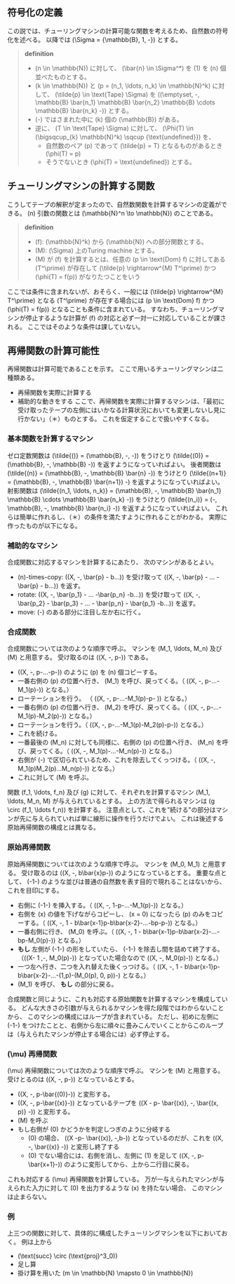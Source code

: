 ## 符号化の定義
この説では、チューリングマシンの計算可能な関数を考えるため、自然数の符号化を述べる。
以降では \(\Sigma = \{\mathbb{B}, 1, -\}\) とする。

> **definition**
> - \(n \in \mathbb{N}\) に対して、 \(\bar{n} \in \Sigma^*\) を \(1\) を \(n\) 個並べたものとする。
> - \(k \in \mathbb{N}\) と \(p = (n_1, \ldots, n_k) \in \mathbb{N}^k\) に対して、 \(\tilde{p} \in \text{Tape} \Sigma\) を \((\emptyset, -, \mathbb{B} \bar{n_1} \mathbb{B} \bar{n_2} \mathbb{B} \cdots \mathbb{B} \bar{n_k} -)\) とする。
> - \(-\) ではさまれた中に \(k\) 個の \(\mathbb{B}\) がある。
> - 逆に、 \(T \in \text{Tape} \Sigma\) に対して、 \(\Phi(T) \in (\bigsqcup_{k} \mathbb{N}^k) \sqcup \{\text{undefined}\}\) を、
>   - 自然数のペア \(p\) であって \(\tilde{p} = T\) となるものがあるとき \(\phi(T) = p\)
>   - そうでないとき \(\phi(T) = \text{undefined}\) とする。

## チューリングマシンの計算する関数
こうしてテープの解釈が定まったので、自然数関数を計算するマシンの定義ができる。
\(n\) 引数の関数とは \(\mathbb{N}^n \to \mathbb{N}\) のことである。

> **definition**
> - \(f\): \(\mathbb{N}^k\) から \(\mathbb{N}\) への部分関数とする。
> - \(M\): \(\Sigma\) 上のTuring machine とする。
> - \(M\) が \(f\) を計算するとは、任意の \(p \in \text{Dom} f\) に対してある \(T^\prime\) が存在して \(\tilde{p} \rightarrow^{M} T^\prime\) かつ \(\phi(T) = f(p)\) がなりたつことをいう

ここでは条件に含まれないが、おそらく、一般には \(\tilde{p} \rightarrow^{M} T^\prime\) となる \(T^\prime\) が存在する場合には \(p \in \text{Dom} f\) かつ \(\phi(T) = f(p)\) となることも条件に含まれている。
すなわち、チューリングマシンが停止するような計算が \(f\) の対応と必ず一対一に対応していることが課される。
ここではそのような条件は課していない。

## 再帰関数の計算可能性
再帰関数は計算可能であることを示す。
ここで用いるチューリングマシンは二種類ある。
- 再帰関数を実際に計算する
- 補助的な動きをする
ここで、再帰関数を実際に計算するマシンは、「最初に受け取ったテープの左側にはいかなる計算状況においても変更しないし見に行かない」（＊）ものとする。
これを仮定することで扱いやすくなる。

### 基本関数を計算するマシン
ゼロ定数関数は \(\tilde{()} = (\mathbb{B}, -, -)\) をうけとり \(\tilde{(0)} = (\mathbb{B}, -, \mathbb{B} -)\) を返すようになっていればよい。
後者関数は \(\tilde{(n)} = (\mathbb{B}, -, \mathbb{B} \bar{n} -)\) をうけとり \(\tilde{(n+1)} = (\mathbb{B}, -, \mathbb{B} \bar{n+1}) -\) を返すようになっていればよい。
射影関数は \(\tilde{(n_1, \ldots, n_k)} = (\mathbb{B}, -, \mathbb{B} \bar{n_1} \mathbb{B} \cdots \mathbb{B} \bar{n_k} -)\) をうけとり \(\tilde{(n_i)} = (-, \mathbb{B}, -, \mathbb{B} \bar{n_i} -)\) を返すようになっていればよい。
これらは簡単に作れるし、（＊）の条件を満たすように作れることがわかる。
実際に作ったものが以下になる。

<component id="turing_machine_basic">

### 補助的なマシン
合成関数に対応するマシンを計算するにあたり、
次のマシンがあるとよい。
- \(n\)-times-copy: \((X, -, \bar{p} - b...)\) を受け取って \((X, -, \bar{p} - ... - \bar{p} - b...)\) を返す。
- rotate: \((X, -, \bar{p_1} - ... -\bar{p_n} -b...)\) を受け取って \((X, -, \bar{p_2} - \bar{p_3} - ... - \bar{p_n} - \bar{p_1} -b...)\) を返す。
- move: \(-\) のある部分に注目し左か右に行く。

### 合成関数
合成関数については次のような順序で呼ぶ。
マシンを \(M_1, \ldots, M_n\) 及び \(M\) と用意する。
受け取るのは \((X, -, p-)\) である。

- \((X, -, p-...-p-)\) のように \(p\) を \(n\) 個コピーする。
- 一番右側の \(p\) の位置へ行き、 \(M_1\) を呼び、戻ってくる。（ \((X, -, p-...-M_1(p)-)\) となる。）
- ローテーションを行う。 （ \((X, -, p-...-M_1(p)-p- )\) となる。）
- 一番右側の \(p\) の位置へ行き、 \(M_2\) を呼び、戻ってくる。（ \((X, -, p-...-M_1(p)-M_2(p)-)\) となる。）
- ローテーションを行う。（ \((X, -, p-...-M_1(p)-M_2(p)-p-)\) となる。）
- これを続ける。
- 一番最後の \(M_n\) に対しても同様に、右側の \(p\) の位置へ行き、 \(M_n\) を呼び、戻ってくる。（ \((X, -, M_1(p)-...-M_n(p)-)\) となる。）
- 右側が \(-\) で区切られているため、これを除去してくっつける。（ \((X, -, M_1(p)M_2(p)...M_n(p)-)\) となる。）
- これに対して \(M\) を呼ぶ。

関数 \(f_1, \ldots, f_n\) 及び \(g\) に対して、それぞれを計算するマシン \(M_1, \ldots, M_n, M\) が与えられているとする。
上の方法で得られるマシンは \(g \circ (f_1, \ldots f_n)\) を計算する。
注意点として、これを"続ける"の部分はマシンが先に与えられていれば単に線形に操作を行うだけでよい。
これは後述する原始再帰関数の構成とは異なる。

### 原始再帰関数
原始再帰関数については次のような順序で呼ぶ。
マシンを \(M_0, M_1\) と用意する。
受け取るのは \((X, -, b\bar{x}p-)\) のようになっているとする。
重要な点として、 \(-1-\) のような並びは普通の自然数を表す目的で現れることはないから、これを目印にする。

- 右側に \(-1-\) を挿入する。（ \((X, -, 1-p-...-M_1(p)-)\) となる。）
- 右側を \(x\) の値を下げながらコピーし、 \(x = 0\) になったら \(p\) のみをコピーする。（ \((X, -, 1 - b\bar{x-1}p-b\bar{x-2}-...-bp-p-)\) となる。）
- 一番右側に行き、 \(M_0\) を呼ぶ。（ \((X, -, 1 - b\bar{x-1}p-b\bar{x-2}-...-bp-M_0(p)-)\) となる。）
- **もし** 左側が \(-1-\) の形をしていたら、 \(-1-\) を除去し間を詰めて終了する。（\((X- 1 ,-, M_0(p)-)\) となっていた場合なので  \((X, -, M_0(p)-)\) となる。）
- 一つ左へ行き、二つを入れ替えた後くっつける。（ \((X, -, 1 - b\bar{x-1}p-b\bar{x-2}-...-(1,p)-(M_0(p), 0, p))-\) となる。）
- \(M_1\) を呼び、 **もし** の部分に戻る。

合成関数と同じように、これも対応する原始関数を計算するマシンを構成している。
どんな大きさの引数が与えられるかマシンを得た段階ではわからないことから、
このマシンの構成にはループが含まれている。
ただし、初めに左側に \(-1-\) をつけたことと、右側から左に順々に畳みこんでいくことからこのループは（与えられたマシンが停止する場合には）必ず停止する。

### \(\mu\) 再帰関数
\(\mu\) 再帰関数については次のような順序で呼ぶ。
マシンを \(M\) と用意する。
受けとるのは \((X, -, p-)\) となっているとする。

- \((X, -, p-\bar{(0)}-)\) と変形する。
- \((X, -, p-\bar{(x)}-)\) となっているテープを \((X - p- \bar{(x)}, -, \bar{(x, p)} -)\) と変形する。
- \(M\) を呼ぶ
- もし右側が \(0\) かどうかを判定しつぎのように分岐する
    - \(0\) の場合、 \((X -p- \bar{(x)}, -,b-)\) となっているのだが、これを \((X, -, \bar{(x)} -)\) と変形し終了する
    - \(0\) でない場合には、右側を消し、左側に \(1\) を足して \((X, -, p-\bar{x+1}-)\) のように変形してから、上から二行目に戻る。

これも対応する \(\mu\) 再帰関数を計算している。
万が一与えられたマシンが与えられた入力に対して \(0\) を出力するような \(x\) を持たない場合、
このマシンは止まらない。

### 例

上三つの関数に対して、具体的に構成したチューリングマシンを以下においておく。
例は上から

- \(\text{succ} \circ (\text{proj}^3_0)\)
- 足し算
- 掛け算を用いた \(m \in \mathbb{N} \mapsto 0 \in \mathbb{N}\)

<component id="turing_machine_other">


